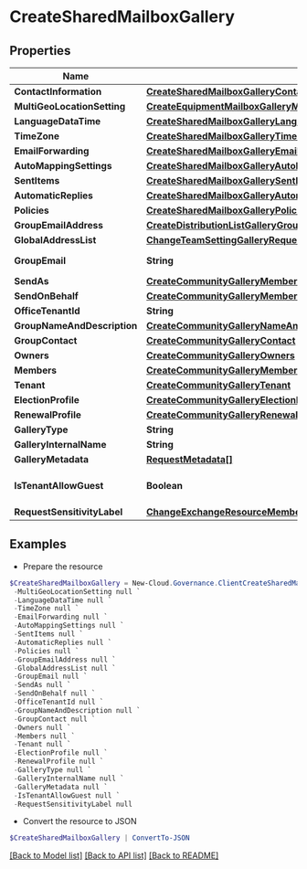 # CreateSharedMailboxGallery
## Properties

Name | Type | Description | Notes
------------ | ------------- | ------------- | -------------
**ContactInformation** | [**CreateSharedMailboxGalleryContactInformation**](CreateSharedMailboxGalleryContactInformation.md) |  | [optional] 
**MultiGeoLocationSetting** | [**CreateEquipmentMailboxGalleryMultiGeoLocationSetting**](CreateEquipmentMailboxGalleryMultiGeoLocationSetting.md) |  | [optional] 
**LanguageDataTime** | [**CreateSharedMailboxGalleryLanguageDataTime**](CreateSharedMailboxGalleryLanguageDataTime.md) |  | [optional] 
**TimeZone** | [**CreateSharedMailboxGalleryTimeZone**](CreateSharedMailboxGalleryTimeZone.md) |  | [optional] 
**EmailForwarding** | [**CreateSharedMailboxGalleryEmailForwarding**](CreateSharedMailboxGalleryEmailForwarding.md) |  | [optional] 
**AutoMappingSettings** | [**CreateSharedMailboxGalleryAutoMappingSettings**](CreateSharedMailboxGalleryAutoMappingSettings.md) |  | [optional] 
**SentItems** | [**CreateSharedMailboxGallerySentItems**](CreateSharedMailboxGallerySentItems.md) |  | [optional] 
**AutomaticReplies** | [**CreateSharedMailboxGalleryAutomaticReplies**](CreateSharedMailboxGalleryAutomaticReplies.md) |  | [optional] 
**Policies** | [**CreateSharedMailboxGalleryPolicies**](CreateSharedMailboxGalleryPolicies.md) |  | [optional] 
**GroupEmailAddress** | [**CreateDistributionListGalleryGroupEmailAddress**](CreateDistributionListGalleryGroupEmailAddress.md) |  | [optional] 
**GlobalAddressList** | [**ChangeTeamSettingGalleryRequestModelChangeGlobalAddressList**](ChangeTeamSettingGalleryRequestModelChangeGlobalAddressList.md) |  | [optional] 
**GroupEmail** | **String** |  | [optional] [readonly] 
**SendAs** | [**CreateCommunityGalleryMembers**](CreateCommunityGalleryMembers.md) |  | [optional] 
**SendOnBehalf** | [**CreateCommunityGalleryMembers**](CreateCommunityGalleryMembers.md) |  | [optional] 
**OfficeTenantId** | **String** |  | [optional] 
**GroupNameAndDescription** | [**CreateCommunityGalleryNameAndDescription**](CreateCommunityGalleryNameAndDescription.md) |  | [optional] 
**GroupContact** | [**CreateCommunityGalleryContact**](CreateCommunityGalleryContact.md) |  | [optional] 
**Owners** | [**CreateCommunityGalleryOwners**](CreateCommunityGalleryOwners.md) |  | [optional] 
**Members** | [**CreateCommunityGalleryMembers**](CreateCommunityGalleryMembers.md) |  | [optional] 
**Tenant** | [**CreateCommunityGalleryTenant**](CreateCommunityGalleryTenant.md) |  | [optional] 
**ElectionProfile** | [**CreateCommunityGalleryElectionProfile**](CreateCommunityGalleryElectionProfile.md) |  | [optional] 
**RenewalProfile** | [**CreateCommunityGalleryRenewalProfile**](CreateCommunityGalleryRenewalProfile.md) |  | [optional] 
**GalleryType** | **String** |  | [optional] 
**GalleryInternalName** | **String** |  | [optional] 
**GalleryMetadata** | [**RequestMetadata[]**](RequestMetadata.md) |  | [optional] 
**IsTenantAllowGuest** | **Boolean** |  | [optional] [default to $false]
**RequestSensitivityLabel** | [**ChangeExchangeResourceMembershipGalleryRequestModelRequestSensitivityLabel**](ChangeExchangeResourceMembershipGalleryRequestModelRequestSensitivityLabel.md) |  | [optional] 

## Examples

- Prepare the resource
```powershell
$CreateSharedMailboxGallery = New-Cloud.Governance.ClientCreateSharedMailboxGallery  -ContactInformation null `
 -MultiGeoLocationSetting null `
 -LanguageDataTime null `
 -TimeZone null `
 -EmailForwarding null `
 -AutoMappingSettings null `
 -SentItems null `
 -AutomaticReplies null `
 -Policies null `
 -GroupEmailAddress null `
 -GlobalAddressList null `
 -GroupEmail null `
 -SendAs null `
 -SendOnBehalf null `
 -OfficeTenantId null `
 -GroupNameAndDescription null `
 -GroupContact null `
 -Owners null `
 -Members null `
 -Tenant null `
 -ElectionProfile null `
 -RenewalProfile null `
 -GalleryType null `
 -GalleryInternalName null `
 -GalleryMetadata null `
 -IsTenantAllowGuest null `
 -RequestSensitivityLabel null
```

- Convert the resource to JSON
```powershell
$CreateSharedMailboxGallery | ConvertTo-JSON
```

[[Back to Model list]](../README.md#documentation-for-models) [[Back to API list]](../README.md#documentation-for-api-endpoints) [[Back to README]](../README.md)

